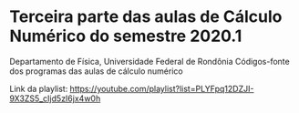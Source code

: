 # Terceira parte das aulas de Cálculo Numérico do semestre 2020.1
Departamento de Física, Universidade Federal de Rondônia
Códigos-fonte dos programas das aulas de cálculo numérico

Link da playlist: https://youtube.com/playlist?list=PLYFpq12DZJI-9X3ZS5_cIjd5zI6jx4w0h
